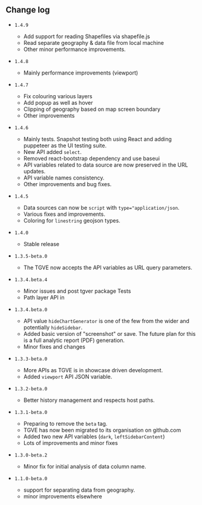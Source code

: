 ## Change log
- `1.4.9`
  - Add support for reading Shapefiles via shapefile.js
  - Read separate geography & data file from local machine
  - Other minor performance improvements.

- `1.4.8`
  - Mainly performance improvements (viewport)

- `1.4.7`
  - Fix colouring various layers
  - Add popup as well as hover
  - Clipping of geography based on map screen boundary
  - Other improvements

- `1.4.6`
  - Mainly tests. Snapshot testing both using React and adding puppeteer as the UI testing suite.
  - New API added `select`.
  - Removed react-bootstrap dependency and use baseui
  - API variables related to data source are now preserved in the URL updates.
  - API variable names consistency.
  - Other improvements and bug fixes.

- `1.4.5`
  - Data sources can now be `script` with `type="application/json`.
  - Various fixes and improvements.
  - Coloring for `linestring` geojson types.
- `1.4.0`
  - Stable release
- `1.3.5-beta.0`
  - The TGVE now accepts the API variables as URL query parameters.
- `1.3.4.beta.4`
  - Minor issues and post tgver package Tests
  - Path layer API in
- `1.3.4.beta.0`
  - API value `hideChartGenerator` is one of the few from the wider and potentially `hideSidebar`.
  - Added basic version of "screenshot" or save. The future plan for this is a full analytic report (PDF) generation.
  - Minor fixes and changes
- `1.3.3-beta.0`
  - More APIs as TGVE is in showcase driven development.
  - Added `viewport` API JSON variable.
- `1.3.2-beta.0`
  - Better history management and respects host paths.
- `1.3.1-beta.0`
  - Preparing to remove the `beta` tag.
  - TGVE has now been migrated to its organisation on github.com
  - Added two new API variables (`dark`, `leftSidebarContent`)
  - Lots of improvements and minor fixes
- `1.3.0-beta.2`
  - Minor fix for initial analysis of data column name.
- `1.1.0-beta.0`
  - support for separating data from geography.
  - minor improvements elsewhere
